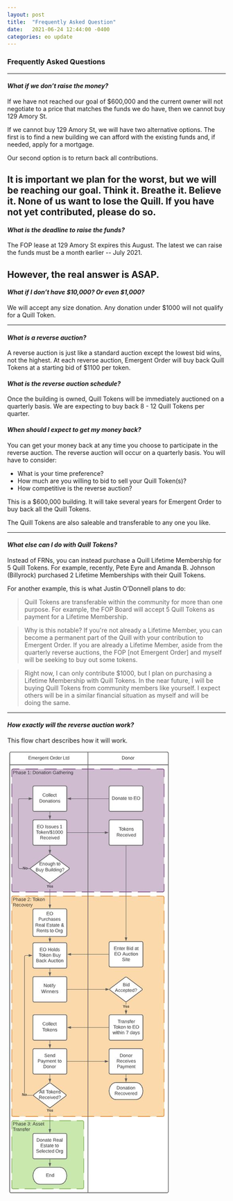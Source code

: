 ```yaml
---
layout: post
title:  "Frequently Asked Question"
date:   2021-06-24 12:44:00 -0400
categories: eo update
---
```


### Frequently Asked Questions
---

#### *What if we don’t raise the money?*
If we have not reached our goal of $600,000 and the current owner will not negotiate to a price that matches the funds we do have, then we cannot buy 129 Amory St.

If we cannot buy 129 Amory St, we will have two alternative options. The first is to find a new building we can afford with the existing funds and, if needed, apply for a mortgage.

Our second option is to return back all contributions.

It is important we plan for the worst, but we will be reaching our goal. Think it. Breathe it. Believe it. None of us want to lose the Quill.  If you have not yet contributed, please do so.
---

#### *What is the deadline to raise the funds?*
The FOP lease at 129 Amory St expires this August. The latest we can raise the funds must be a month earlier -- July 2021.

However, the real answer is ASAP.
---
#### *What if I don’t have $10,000? Or even $1,000?*
We will accept any size donation. Any donation under $1000 will not qualify for a Quill Token.

---

#### *What is a reverse auction?*
A reverse auction is just like a standard auction except the lowest bid wins, not the highest. At each reverse auction, Emergent Order will buy back Quill Tokens at a starting bid of $1100 per token.

#### *What is the reverse auction schedule?*
Once the building is owned, Quill Tokens will be immediately auctioned on a quarterly basis. We are expecting to buy back 8 - 12 Quill Tokens per quarter.

#### *When should I expect to get my money back?*
You can get your money back at any time you choose to participate in the reverse auction. The reverse auction will occur on a quarterly basis. You will have to consider:
- What is your time preference?
- How much are you willing to bid to sell your Quill Token(s)?
- How competitive is the reverse auction?

This is a $600,000 building. It will take several years for Emergent Order to buy back all the Quill Tokens.

The Quill Tokens are also saleable and transferable to any one you like.

---

#### *What else can I do with Quill Tokens?*
Instead of FRNs, you can instead purchase a Quill Lifetime Membership for 5 Quill Tokens. For example, recently, Pete Eyre and Amanda B. Johnson (Billyrock) purchased 2 Lifetime Memberships with their Quill Tokens.

For another example, this is what Justin O’Donnell plans to do:
>Quill Tokens are transferable within the community for more than one purpose. For example, the FOP Board will accept 5 Quill Tokens as payment for a Lifetime Membership.
 
>Why is this notable? If you're not already a Lifetime Member, you can become a permanent part of the Quill with your contribution to Emergent Order. If you are already a Lifetime Member, aside from the quarterly reverse auctions, the FOP [not Emergent Order] and myself will be seeking to buy out some tokens.
 
>Right now, I can only contribute $1000, but I plan on purchasing a Lifetime Membership with Quill Tokens. In the near future, I will be buying Quill Tokens from community members like yourself. I expect others will be in a similar financial situation as myself and will be doing the same.
 
 ---
 
#### *How exactly will the reverse auction work?*
This flow chart describes how it will work.



![Reverse Auction](../simplified_workflow.JPG)

